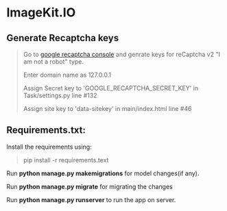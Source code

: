# ImageKit.IO


## Generate Recaptcha keys

> Go to [google recaptcha console](https://www.google.com/recaptcha/admin/create) and genrate keys for reCaptcha v2 "I am not a robot" type.
>
> Enter domain name as 127.0.0.1
>
> Assign Secret key to 'GOOGLE_RECAPTCHA_SECRET_KEY' in Task/settings.py line #132
>
> Assign site key to 'data-sitekey' in main/index.html line #46


## Requirements.txt:

Install the requirements using:
> pip install -r requirements.text

Run <b>python manage.py makemigrations</b> for model changes(if any).

Run <b>python manage.py migrate</b> for migrating the changes

Run <b>python manage.py runserver</b> to run the app on server.